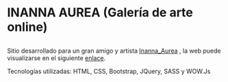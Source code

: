 # INANNA AUREA (Galería de arte online)

##

Sitio desarrollado para un gran amigo y artista [Inanna_Aurea](https://www.instagram.com/inanna_aurea/) , la web puede visualizarse en el siguiente [enlace](akirajit.github.io/inanna_aurea/).

Tecnologías utilizadas: HTML, CSS, Bootstrap, JQuery, SASS y WOW.Js
